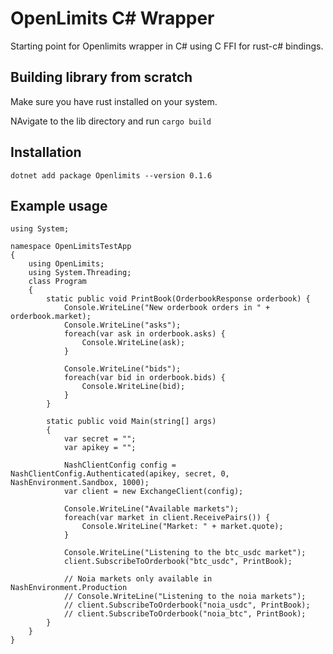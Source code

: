 # OpenLimits C# Wrapper

Starting point for Openlimits wrapper in C# using C FFI for rust-c# bindings.

## Building library from scratch

Make sure you have rust installed on your system.

NAvigate to the lib directory and run `cargo build`

## Installation

`dotnet add package Openlimits --version 0.1.6`

## Example usage

```
using System;

namespace OpenLimitsTestApp
{
    using OpenLimits;
    using System.Threading;
    class Program
    {
        static public void PrintBook(OrderbookResponse orderbook) {
            Console.WriteLine("New orderbook orders in " + orderbook.market);
            Console.WriteLine("asks");
            foreach(var ask in orderbook.asks) {
                Console.WriteLine(ask);
            }

            Console.WriteLine("bids");
            foreach(var bid in orderbook.bids) {
                Console.WriteLine(bid);
            }
        }

        static public void Main(string[] args)
        {
            var secret = "";
            var apikey = "";
            
            NashClientConfig config = NashClientConfig.Authenticated(apikey, secret, 0, NashEnvironment.Sandbox, 1000);
            var client = new ExchangeClient(config);

            Console.WriteLine("Available markets");
            foreach(var market in client.ReceivePairs()) {
                Console.WriteLine("Market: " + market.quote);
            }
            
            Console.WriteLine("Listening to the btc_usdc market");
            client.SubscribeToOrderbook("btc_usdc", PrintBook);
            
            // Noia markets only available in NashEnvironment.Production
            // Console.WriteLine("Listening to the noia markets");
            // client.SubscribeToOrderbook("noia_usdc", PrintBook);
            // client.SubscribeToOrderbook("noia_btc", PrintBook);
        }
    }
}
```
